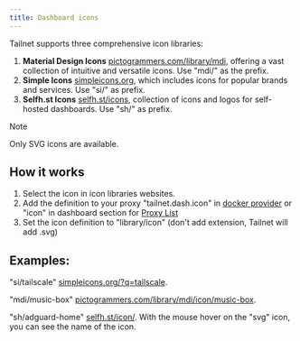 ```yaml
---
title: Dashboard icons
---
```


Tailnet supports three comprehensive icon libraries:

1. **Material Design Icons** [pictogrammers.com/library/mdi](https://pictogrammers.com/library/mdi/),
offering a vast collection of intuitive and versatile icons. Use "mdi/" as the prefix.
2. **Simple Icons** [simpleicons.org](https://simpleicons.org), which includes
icons for popular brands and services. Use "si/" as prefix.
3. **Selfh.st Icons** [selfh.st/icons](https://selfh.st/icons/),
collection of icons and logos for self-hosted dashboards. Use "sh/" as prefix.

>[!NOTE]
> Only SVG icons are available.

## How it works

1. Select the icon in icon libraries websites.
2. Add the definition to your proxy "tailnet.dash.icon" in [docker provider](/docs/docker/#Tailnetdashicon)
or "icon" in dashboard section for [Proxy List](/docs/list/#proxy-list-file-options)
3. Set the icon definition to "library/icon"
(don't add extension, Tailnet will add .svg)

## Examples:

"si/tailscale" [simpleicons.org/?q=tailscale](https://simpleicons.org/?q=tailscale).

"mdi/music-box" [pictogrammers.com/library/mdi/icon/music-box](https://pictogrammers.com/library/mdi/icon/music-box/).

"sh/adguard-home" [selfh.st/icon/](https://selfh.st/icons/). With the mouse
hover on the "svg" icon, you can see the name of the icon.
